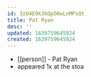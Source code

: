 ```yaml
---
id: 3zO4E9k3kQpO0wLnMPsQt
title: Pat Ryan
desc: ''
updated: 1639759645924
created: 1639759645924
---
```



- [[person]] - Pat Ryan
- appeared 1x at the stoa
